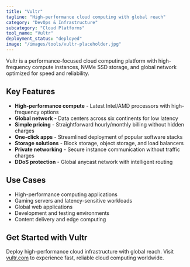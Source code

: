 ```yaml
---
title: "Vultr"
tagline: "High-performance cloud computing with global reach"
category: "DevOps & Infrastructure"
subcategory: "Cloud Platforms"
tool_name: "Vultr"
deployment_status: "deployed"
image: "/images/tools/vultr-placeholder.jpg"
---
```

Vultr is a performance-focused cloud computing platform with high-frequency compute instances, NVMe SSD storage, and global network optimized for speed and reliability.

## Key Features

- **High-performance compute** - Latest Intel/AMD processors with high-frequency options
- **Global network** - Data centers across six continents for low latency
- **Simple pricing** - Straightforward hourly/monthly billing without hidden charges
- **One-click apps** - Streamlined deployment of popular software stacks
- **Storage solutions** - Block storage, object storage, and load balancers
- **Private networking** - Secure instance communication without traffic charges
- **DDoS protection** - Global anycast network with intelligent routing

## Use Cases

- High-performance computing applications
- Gaming servers and latency-sensitive workloads
- Global web applications
- Development and testing environments
- Content delivery and edge computing

## Get Started with Vultr

Deploy high-performance cloud infrastructure with global reach. Visit [vultr.com](https://www.vultr.com) to experience fast, reliable cloud computing worldwide.
